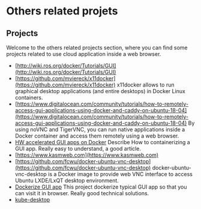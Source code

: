 
# Others related projets 


## Projects

Welcome to the others related projects section, where you can find some projects related to use cloud application inside a web browser. 

* [http://wiki.ros.org/docker/Tutorials/GUI](http://wiki.ros.org/docker/Tutorials/GUI)
* [https://github.com/mviereck/x11docker](https://github.com/mviereck/x11docker) x11docker allows to run graphical desktop applications (and entire desktops) in Docker Linux containers.
* [https://www.digitalocean.com/community/tutorials/how-to-remotely-access-gui-applications-using-docker-and-caddy-on-ubuntu-18-04](https://www.digitalocean.com/community/tutorials/how-to-remotely-access-gui-applications-using-docker-and-caddy-on-ubuntu-18-04) By using noVNC and TigerVNC, you can run native applications inside a Docker container and access them remotely using a web browser. 
* [HW accelerated GUI apps on Docker](https://medium.com/@pigiuz/hw-accelerated-gui-apps-on-docker-7fd424fe813e) Describe How to containerizing a GUI app. Really easy to understand, a good article.
* [https://www.kasmweb.com](https://www.kasmweb.com)
* [https://github.com/fcwu/docker-ubuntu-vnc-desktop](https://github.com/fcwu/docker-ubuntu-vnc-desktop) docker-ubuntu-vnc-desktop is a Docker image to provide web VNC interface to access Ubuntu LXDE/LxQT desktop environment.
* [Dockerize GUI app](https://blog.nediiii.com/dockerize-gui-app/) This project dockerize typical GUI app so that you can visit it in browser. Really good technical solutions.
* [kube-desktop](https://github.com/sokoow/kube-desktop) 

